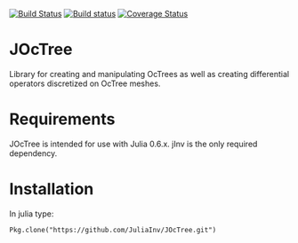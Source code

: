 [![Build Status](https://travis-ci.org/JuliaInv/JOcTree.svg?branch=master)](https://travis-ci.org/JuliaInv/JOcTree)
[![Build status](https://ci.appveyor.com/api/projects/status/byxhaa03qlfftjjx/branch/master?svg=true)](https://ci.appveyor.com/project/lruthotto/joctree/branch/master)
[![Coverage Status](https://coveralls.io/repos/github/JuliaInv/JOcTree/badge.svg)](https://coveralls.io/github/JuliaInv/JOcTree)

# JOcTree

Library for creating and manipulating OcTrees as well as creating differential operators discretized on OcTree meshes.

# Requirements

JOcTree is intended for use with Julia 0.6.x. jInv is the only required dependency. 

# Installation

In julia type:
```
Pkg.clone("https://github.com/JuliaInv/JOcTree.git")
```
